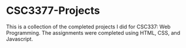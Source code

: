 # CSC3377-Projects

This is a collection of the completed projects I did for CSC337: Web Programming. The assignments were completed using HTML, CSS, and Javascript.
